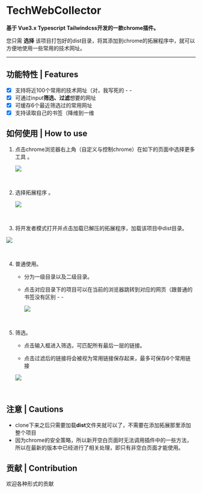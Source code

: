 # TechWebCollector

**基于 Vue3.x Typescript Tailwindcss开发的一款chrome插件。** 

您只需 **选择** 该项目打包好的dist目录，将其添加到chrome的拓展程序中，就可以方便地使用一些常用的技术网址。

---
## 功能特性 | Features 

- [x] 支持将近100个常用的技术网址（对，我写死的 - -
- [x] 可通过input**筛选、过滤**想要的网址
- [x] 可缓存6个最近筛选过的常用网址
- [x] 支持读取自己的书签（降维到一维

## 如何使用 | How to use 

1. 点击chrome浏览器右上角（自定义与控制chrome）在如下的页面中选择更多工具 。

   ![](https://cdn.jsdelivr.net/gh/noransu/images-myown@master/noransImage/image.57x6k8yaj400.png)

  <br>

2. 选择拓展程序 。

   ![](https://cdn.jsdelivr.net/gh/noransu/images-myown@master/noransImage/image.792zuqj3gog0.png)

  <br>

3. 将开发者模式打开并点击加载已解压的拓展程序，加载该项目中dist目录。

![](https://cdn.jsdelivr.net/gh/noransu/images-myown@master/noransImage/image.3xxpg98enw80.png)

  <br>

4. 普通使用。

   - 分为一级目录以及二级目录。

   - 点击对应目录下的项目可以在当前的浏览器跳转到对应的网页（跟普通的书签没有区别 - -

     ![](https://cdn.jsdelivr.net/gh/noransu/images-myown@master/noransImage/use.1e4gtm55o0rk.gif)

  <br>

5. 筛选。

   - 点击输入框进入筛选，可匹配所有最后一层的链接。

   - 点击过滤后的链接将会被视为常用链接保存起来，最多可保存6个常用链接
   
    ![](https://cdn.jsdelivr.net/gh/noransu/images-myown@master/noransImage/filter.71m39lqglak0.gif)

  <br>

## 注意 | Cautions

- clone下来之后只需要加载**dist**文件夹就可以了，不需要在添加拓展那里添加整个项目
- 因为chrome的安全策略，所以新开空白页面时无法调用插件中的一些方法，所以在最新的版本中已经进行了相关处理，即只有非空白页面才能使用。

## 贡献 | Contribution

欢迎各种形式的贡献
